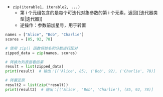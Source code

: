 - `zip(iterable1, iterable2, ...)`
	- 第 i 个元组包含的是每个可迭代对象参数的第 i 个元素，返回[[迭代器类型|迭代器]]
	- 逆操作：参数前加星号，用于转置
```python
names = ["Alice", "Bob", "Charlie"]
scores = [85, 92, 78]

# 使用 zip() 函数将姓名和分数进行配对
zipped_data = zip(names, scores)

# 转换为列表查看结果
result = list(zipped_data)
print(result)  # 输出：[('Alice', 85), ('Bob', 92), ('Charlie', 78)]

# 转置还原
result2 = list(zip(*result))
print(result2)  # 输出：[('Alice', 'Bob', 'Charlie'), (85, 92, 78)]
```

